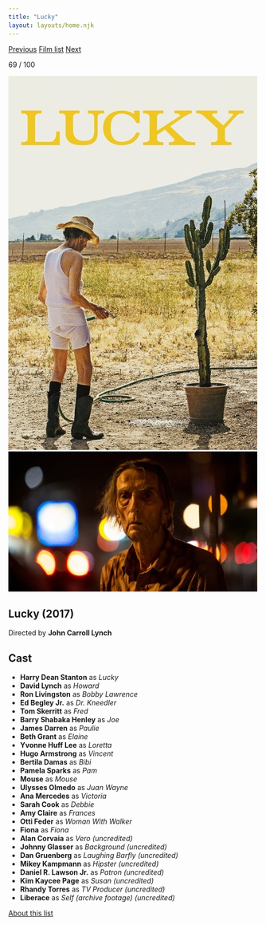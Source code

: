 ```yaml
---
title: "Lucky"
layout: layouts/home.njk
---
```


<nav class="films">
  <a class="prev" href="../the-party">Previous</a>
  <a href="../">Film list</a>
  <a class="next" href="../cest-la-vie">Next</a>
</nav>

<p>69 / 100</p>

<article class="film">
  <div class="backdrop-and-poster">
    <img class="poster" src="../films/posters/lucky.jpg" alt="">
    <img class="backdrop" src="../films/backdrops/lucky.jpg" alt="">
  </div>

  <h1>Lucky (2017)</h1>

  <p class="director">
    Directed by <strong>John Carroll Lynch</strong>
  </p>


  <h2>
    Cast
  </h2>
  <ul>
    <li><strong>Harry Dean Stanton</strong> as <em>Lucky</em></li>
<li><strong>David Lynch</strong> as <em>Howard</em></li>
<li><strong>Ron Livingston</strong> as <em>Bobby Lawrence</em></li>
<li><strong>Ed Begley Jr.</strong> as <em>Dr. Kneedler</em></li>
<li><strong>Tom Skerritt</strong> as <em>Fred</em></li>
<li><strong>Barry Shabaka Henley</strong> as <em>Joe</em></li>
<li><strong>James Darren</strong> as <em>Paulie</em></li>
<li><strong>Beth Grant</strong> as <em>Elaine</em></li>
<li><strong>Yvonne Huff Lee</strong> as <em>Loretta</em></li>
<li><strong>Hugo Armstrong</strong> as <em>Vincent</em></li>
<li><strong>Bertila Damas</strong> as <em>Bibi</em></li>
<li><strong>Pamela Sparks</strong> as <em>Pam</em></li>
<li><strong>Mouse</strong> as <em>Mouse</em></li>
<li><strong>Ulysses Olmedo</strong> as <em>Juan Wayne</em></li>
<li><strong>Ana Mercedes</strong> as <em>Victoria</em></li>
<li><strong>Sarah Cook</strong> as <em>Debbie</em></li>
<li><strong>Amy Claire</strong> as <em>Frances</em></li>
<li><strong>Otti Feder</strong> as <em>Woman With Walker</em></li>
<li><strong>Fiona</strong> as <em>Fiona</em></li>
<li><strong>Alan Corvaia</strong> as <em>Vero (uncredited)</em></li>
<li><strong>Johnny Glasser</strong> as <em>Background (uncredited)</em></li>
<li><strong>Dan Gruenberg</strong> as <em>Laughing Barfly (uncredited)</em></li>
<li><strong>Mikey Kampmann</strong> as <em>Hipster (uncredited)</em></li>
<li><strong>Daniel R. Lawson Jr.</strong> as <em>Patron (uncredited)</em></li>
<li><strong>Kim Kaycee Page</strong> as <em>Susan (uncredited)</em></li>
<li><strong>Rhandy Torres</strong> as <em>TV Producer (uncredited)</em></li>
<li><strong>Liberace</strong> as <em>Self (archive footage) (uncredited)</em></li>
  </ul>
</article>
<footer>
  <a href="../about">About this list</a>
</footer>
